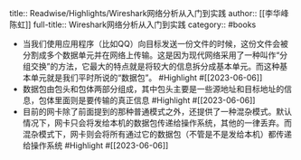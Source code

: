 title:: Readwise/Highlights/Wireshark网络分析从入门到实践
author:: [[李华峰 陈虹]]
full-title:: Wireshark网络分析从入门到实践
category:: #books
- 当我们使用应用程序（比如QQ）向目标发送一份文件的时候，这份文件会被分割成多个数据单元并在网络上传输。这是因为现代网络采用了一种叫作“分组交换”的方法，它最大的特点就是将较大的信息拆分成基本单元。而这种基本单元就是我们平时所说的“数据包”。 #Highlight #[[2023-06-06]]
- 数据包由包头和包体两部分组成，其中包头主要是一些源地址和目标地址的信息，包体里面则是要传输的真正信息 #Highlight #[[2023-06-06]]
- 目前的网卡除了前面提到的那种普通模式之外，还提供了一种混杂模式。默认情况下，网卡只会将发给本机的数据包传递给操作系统，其他的一律丢弃。而混杂模式下，网卡则会将所有通过它的数据包（不管是不是发给本机）都传递给操作系统 #Highlight #[[2023-06-06]]